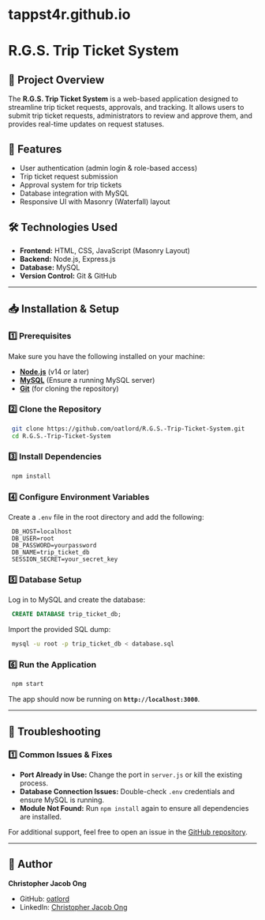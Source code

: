 # tappst4r.github.io

# R.G.S. Trip Ticket System

## 📌 Project Overview
The **R.G.S. Trip Ticket System** is a web-based application designed to streamline trip ticket requests, approvals, and tracking. It allows users to submit trip ticket requests, administrators to review and approve them, and provides real-time updates on request statuses.

## 🚀 Features
- User authentication (admin login & role-based access)
- Trip ticket request submission
- Approval system for trip tickets
- Database integration with MySQL
- Responsive UI with Masonry (Waterfall) layout

## 🛠️ Technologies Used
- **Frontend:** HTML, CSS, JavaScript (Masonry Layout)
- **Backend:** Node.js, Express.js
- **Database:** MySQL
- **Version Control:** Git & GitHub

---

## 📥 Installation & Setup

### 1️⃣ Prerequisites
Make sure you have the following installed on your machine:
- **[Node.js](https://nodejs.org/)** (v14 or later)
- **[MySQL](https://www.mysql.com/)** (Ensure a running MySQL server)
- **[Git](https://git-scm.com/)** (for cloning the repository)

### 2️⃣ Clone the Repository
```sh
 git clone https://github.com/oatlord/R.G.S.-Trip-Ticket-System.git
 cd R.G.S.-Trip-Ticket-System
```

### 3️⃣ Install Dependencies
```sh
 npm install
```

### 4️⃣ Configure Environment Variables
Create a `.env` file in the root directory and add the following:
```env
 DB_HOST=localhost
 DB_USER=root
 DB_PASSWORD=yourpassword
 DB_NAME=trip_ticket_db
 SESSION_SECRET=your_secret_key
```

### 5️⃣ Database Setup
Log in to MySQL and create the database:
```sql
 CREATE DATABASE trip_ticket_db;
```
Import the provided SQL dump:
```sh
 mysql -u root -p trip_ticket_db < database.sql
```

### 6️⃣ Run the Application
```sh
 npm start
```
The app should now be running on **`http://localhost:3000`**.

---

## 🔧 Troubleshooting
### 1️⃣ Common Issues & Fixes
- **Port Already in Use:** Change the port in `server.js` or kill the existing process.
- **Database Connection Issues:** Double-check `.env` credentials and ensure MySQL is running.
- **Module Not Found:** Run `npm install` again to ensure all dependencies are installed.

For additional support, feel free to open an issue in the [GitHub repository](https://github.com/oatlord/R.G.S.-Trip-Ticket-System/issues).


---

## 👤 Author
**Christopher Jacob Ong**
- GitHub: [oatlord](https://github.com/oatlord)
- LinkedIn: [Christopher Jacob Ong](https://linkedin.com/in/christopher-jacob-ong-4ab37028b/)
